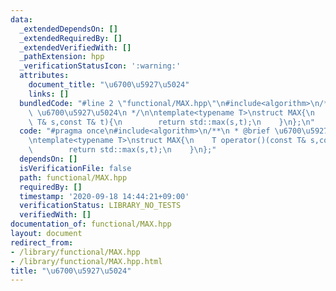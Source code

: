 ```yaml
---
data:
  _extendedDependsOn: []
  _extendedRequiredBy: []
  _extendedVerifiedWith: []
  _pathExtension: hpp
  _verificationStatusIcon: ':warning:'
  attributes:
    document_title: "\u6700\u5927\u5024"
    links: []
  bundledCode: "#line 2 \"functional/MAX.hpp\"\n#include<algorithm>\n/**\n * @brief\
    \ \u6700\u5927\u5024\n */\n\ntemplate<typename T>\nstruct MAX{\n    T operator()(const\
    \ T& s,const T& t){\n        return std::max(s,t);\n    }\n};\n"
  code: "#pragma once\n#include<algorithm>\n/**\n * @brief \u6700\u5927\u5024\n */\n\
    \ntemplate<typename T>\nstruct MAX{\n    T operator()(const T& s,const T& t){\n\
    \        return std::max(s,t);\n    }\n};"
  dependsOn: []
  isVerificationFile: false
  path: functional/MAX.hpp
  requiredBy: []
  timestamp: '2020-09-18 14:44:21+09:00'
  verificationStatus: LIBRARY_NO_TESTS
  verifiedWith: []
documentation_of: functional/MAX.hpp
layout: document
redirect_from:
- /library/functional/MAX.hpp
- /library/functional/MAX.hpp.html
title: "\u6700\u5927\u5024"
---
```

